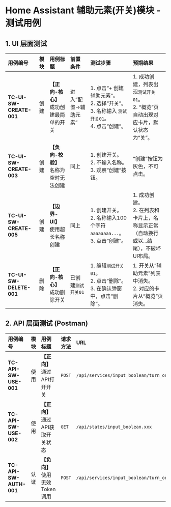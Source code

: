 # Home Assistant 辅助元素(开关)模块 - 测试用例

## 1. UI 层面测试

| 用例编号 | 模块 | 用例标题 | 前置条件 | 测试步骤 | 预期结果 |
| :--- | :--- | :--- | :--- | :--- | :--- |
| **TC-UI-SW-CREATE-001** | 创建 | **【正向-核心】** 成功创建最简单的开关 | 进入“配置->辅助元素” | 1. 点击“+ 创建辅助元素”。<br>2. 选择“开关”。<br>3. 名称输入 `测试开关01`。<br>4. 点击“创建”。 | 1. 成功创建，列表出现`测试开关01`。<br>2. “概览”页自动出现对应卡片，默认状态为“关”。 |
| **TC-UI-SW-CREATE-003** | 创建 | **【负向-校验】** 名称为空时无法创建 | 同上 | 1. 创建开关。<br>2. 不输入名称。<br>3. 观察“创建”按钮。 | “创建”按钮为灰色，不可点击。 |
| **TC-UI-SW-CREATE-005** | 创建 | **【边界-UI】** 使用超长名称创建 | 同上 | 1. 创建开关。<br>2. 名称输入100个字符 `aaaaaaaa...`。<br>3. 点击“创建”。 | 1. 成功创建。<br>2. 在列表和卡片上，名称显示正常（自动换行或以...结尾），不破坏UI布局。 |
| **TC-UI-SW-DELETE-001** | 删除 | **【正向-核心】** 成功删除开关 | 已创建`测试开关01` | 1. 编辑`测试开关01`。<br>2. 点击“删除”。<br>3. 在确认弹窗中，点击“删除”。 | 1. 开关从“辅助元素”列表中消失。<br>2. 对应的卡片从“概览”页消失。 |

## 2. API 层面测试 (Postman)

| 用例编号 | 模块 | 用例标题 | 请求方法 | URL | Body | 预期结果 |
| :--- | :--- | :--- | :--- | :--- | :--- | :--- |
| **TC-API-SW-USE-001** | 使用 | **【正向】** 通过API打开开关 | `POST` | `/api/services/input_boolean/turn_on` | `{ "entity_id": "..." }` | 响应码 `200 OK`，开关UI状态变为`on`。 |
| **TC-API-SW-USE-002** | 使用 | **【正向】** 通过API获取开关状态 | `GET` | `/api/states/input_boolean.xxx` | (无) | 响应码 `200 OK`，返回的JSON中包含正确的`state`。 |
| **TC-API-SW-AUTH-001** | 认证 | **【负向】** 使用无效Token调用 | `POST` | `/api/services/input_boolean/turn_on` | `{ "entity_id": "..." }` | 响应码 `401 Unauthorized`。 |